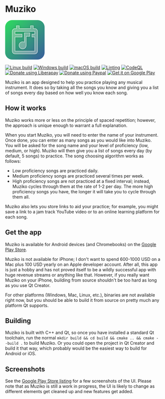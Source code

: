 <!--
SPDX-FileCopyrightText: 2023 Loren Burkholder <computersemiexpert@outlook.com>

SPDX-License-Identifier: GPL-3.0-or-later
-->

# Muziko

![Muziko logo](./qml/icons/logo-128.png)

[![Linux build](https://github.com/LorenDB/muziko/actions/workflows/linux-build.yml/badge.svg)](https://github.com/LorenDB/muziko/actions/workflows/linux-build.yml) [![Windows build](https://github.com/LorenDB/muziko/actions/workflows/windows-build.yml/badge.svg)](https://github.com/LorenDB/muziko/actions/workflows/windows-build.yml) [![macOS build](https://github.com/LorenDB/muziko/actions/workflows/macos-build.yml/badge.svg)](https://github.com/LorenDB/muziko/actions/workflows/macos-build.yml) [![Linting](https://github.com/LorenDB/muziko/actions/workflows/linting.yml/badge.svg)](https://github.com/LorenDB/muziko/actions/workflows/linting.yml) [![CodeQL](https://github.com/LorenDB/muziko/actions/workflows/codeql-analysis.yml/badge.svg)](https://github.com/LorenDB/muziko/actions/workflows/codeql-analysis.yml) [![Donate using Liberapay](https://img.shields.io/badge/donate-liberapay-yellow)](https://liberapay.com/LorenDB/donate) [![Donate using Paypal](https://img.shields.io/badge/donate-paypal-blue)](https://paypal.me/lorendev)
[![Get it on Google Play](https://img.shields.io/badge/get%20it%20on-google%20play-green)](https://play.google.com/store/apps/details?id=dev.lorendb.muziko)

Muziko is an app designed to help you practice playing any musical instrument. It does so by taking all the songs you know and giving you a list of songs every day based on how well you know each song.

## How it works

Muziko works more or less on the principle of spaced repetition; however, the approach is unique enough to warrant a full explanation.

When you start Muziko, you will need to enter the name of your instrument. Once done, you can enter as many songs as you would like into Muziko. You will be asked for the song name and your level of proficiency (low, medium, or high). Muziko will then give you a list of songs every day (by default, 5 songs) to practice. The song choosing algorithm works as follows:

- Low proficiency songs are practiced daily.
- Medium proficiency songs are practiced several times per week.
- High proficiency songs are not practiced at a fixed interval; instead, Muziko cycles through them at the rate of 1-2 per day. The more high proficiency songs you have, the longer it will take you to cycle through them all.

Muziko also lets you store links to aid your practice; for example, you might save a link to a jam track YouTube video or to an online learning platform for each song.

## Get the app

Muziko is available for Android devices (and Chromebooks) on the [Google Play Store](https://play.google.com/store/apps/details?id=dev.lorendb.muziko).

Muziko is not available for iPhone; I don't want to spend 600-1000 USD on a Mac plus 100 USD yearly on an Apple developer account. After all, this app is just a hobby and has not proved itself to be a wildly successful app with huge revenue streams or anything like that. However, if you really want Muziko on your iPhone, building from source shouldn't be too hard as long as you use Qt Creator.

For other platforms (Windows, Mac, Linux, etc.), binaries are not available right now, but you should be able to build it from source on pretty much any platform Qt supports.

## Building

Muziko is built with C++ and Qt, so once you have installed a standard Qt toolchain, run the normal `mkdir build && cd build && cmake .. && cmake --build .` to build Muziko. Or you could open the project in Qt Creator and build it that way, which probably would be the easiest way to build for Android or iOS.

## Screenshots

See the [Google Play Store listing](https://play.google.com/store/apps/details?id=dev.lorendb.muziko) for a few screenshots of the UI. Please note that as Muziko is still a work in progress, the UI is likely to change as different elements get cleaned up and new features get added.
